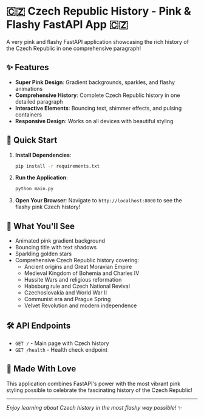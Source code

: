 # 🇨🇿 Czech Republic History - Pink & Flashy FastAPI App 🇨🇿

A very pink and flashy FastAPI application showcasing the rich history of the Czech Republic in one comprehensive paragraph!

## ✨ Features

- **Super Pink Design**: Gradient backgrounds, sparkles, and flashy animations
- **Comprehensive History**: Complete Czech Republic history in one detailed paragraph
- **Interactive Elements**: Bouncing text, shimmer effects, and pulsing containers
- **Responsive Design**: Works on all devices with beautiful styling

## 🚀 Quick Start

1. **Install Dependencies**:
   ```bash
   pip install -r requirements.txt
   ```

2. **Run the Application**:
   ```bash
   python main.py
   ```

3. **Open Your Browser**:
   Navigate to `http://localhost:8000` to see the flashy pink Czech history!

## 🎨 What You'll See

- Animated pink gradient background
- Bouncing title with text shadows
- Sparkling golden stars
- Comprehensive Czech Republic history covering:
  - Ancient origins and Great Moravian Empire
  - Medieval Kingdom of Bohemia and Charles IV
  - Hussite Wars and religious reformation
  - Habsburg rule and Czech National Revival
  - Czechoslovakia and World War II
  - Communist era and Prague Spring
  - Velvet Revolution and modern independence

## 🛠️ API Endpoints

- `GET /` - Main page with Czech history
- `GET /health` - Health check endpoint

## 💖 Made With Love

This application combines FastAPI's power with the most vibrant pink styling possible to celebrate the fascinating history of the Czech Republic!

---

*Enjoy learning about Czech history in the most flashy way possible!* ✨
